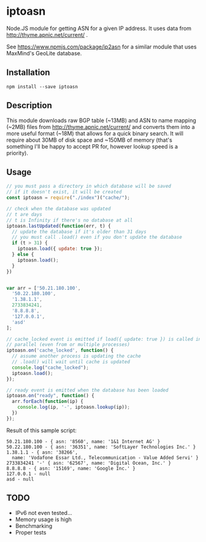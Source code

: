 # iptoasn

Node.JS module for getting ASN for a given IP address. It uses data from
http://thyme.apnic.net/current/ .

See https://www.npmjs.com/package/ip2asn for a similar module that uses
MaxMind's GeoLite database.

## Installation

`npm install --save iptoasn`

## Description

This module downloads raw BGP table (~13MB) and ASN to name mapping (~2MB)
files from http://thyme.apnic.net/current/ and converts them into a more useful
format (~18M) that allows for a quick binary search. It will require about
30MB of disk space and ~150MB of memory (that's something I'll be happy to
accept PR for, however lookup speed is a priority).

## Usage

```javascript
// you must pass a directory in which database will be saved
// if it doesn't exist, it will be created
const iptoasn = require("./index")("cache/");

// check when the database was updated
// t are days
// t is Infinity if there's no database at all
iptoasn.lastUpdated(function(err, t) {
  // update the database if it's older than 31 days
  // you must call .load() even if you don't update the database
  if (t > 31) {
    iptoasn.load({ update: true });
  } else {
    iptoasn.load();
  }
})


var arr = ['50.21.180.100',
  '50.22.180.100',
  '1.38.1.1',
  2733834241,
  '8.8.8.8',
  '127.0.0.1',
  'asd'
];

// cache_locked event is emitted if load({ update: true }) is called in
// parallel (even from or multiple processes)
iptoasn.on('cache_locked', function() {
  // assume another process is updating the cache
  // .load() will wait until cache is updated
  console.log("cache_locked");
  iptoasn.load();
});

// ready event is emitted when the database has been loaded
iptoasn.on("ready", function() {
  arr.forEach(function(ip) {
    console.log(ip, '-', iptoasn.lookup(ip));
  })
});
```

Result of this sample script:

```
50.21.180.100 - { asn: '8560', name: '1&1 Internet AG' }
50.22.180.100 - { asn: '36351', name: 'SoftLayer Technologies Inc.' }
1.38.1.1 - { asn: '38266',
  name: 'Vodafone Essar Ltd., Telecommunication - Value Added Servi' }
2733834241 '-' { asn: '62567', name: 'Digital Ocean, Inc.' }
8.8.8.8 - { asn: '15169', name: 'Google Inc.' }
127.0.0.1 - null
asd - null
```

## TODO

* IPv6 not even tested...
* Memory usage is high
* Benchmarking
* Proper tests
